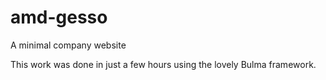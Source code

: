 # amd-gesso
A minimal company website

This work was done in just a few hours using the lovely Bulma framework.
